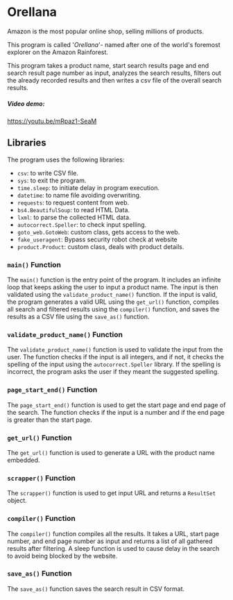 # Orellana
Amazon is the most popular online shop, selling millions of products.

This program is called '*Orellana*'-
named after one of the world's foremost explorer on the Amazon Rainforest.

This program takes a product name, start search results page
and end search result page number as input,
analyzes the search results, filters out the
already recorded results and then
writes a csv file of the overall search results.

##### Video demo:
<https://youtu.be/mRpaz1-SeaM>

## Libraries

The program uses the following libraries:

- `csv`: to write CSV file.
- `sys`: to exit the program.
- `time.sleep`: to initiate delay in program execution.
- `datetime`: to name file avoiding overwriting.
- `requests`: to request content from web.
- `bs4.BeautifulSoup`: to read HTML Data.
- `lxml`: to parse the collected HTML data.
- `autocorrect.Speller`: to check input spelling.
- `goto_web.GotoWeb`: custom class, gets access to the web.
- `fake_useragent`: Bypass security robot check at website
- `product.Product`: custom class, deals with product details.

### `main()` Function

The `main()` function is the entry point of the program. It includes an infinite loop that keeps asking the user to input a product name. The input is then validated using the `validate_product_name()` function. If the input is valid, the program generates a valid URL using the `get_url()` function, compiles all search and filtered results using the `compiler()` function, and saves the results as a CSV file using the `save_as()` function.

### `validate_product_name()` Function

The `validate_product_name()` function is used to validate the input from the user. The function checks if the input is all integers, and if not, it checks the spelling of the input using the `autocorrect.Speller` library. If the spelling is incorrect, the program asks the user if they meant the suggested spelling.

### `page_start_end()` Function

The `page_start_end()` function is used to get the start page and end page of the search. The function checks if the input is a number and if the end page is greater than the start page.

### `get_url()` Function

The `get_url()` function is used to generate a URL with the product name embedded.

### `scrapper()` Function

The `scrapper()` function is used to get input URL and returns a `ResultSet` object.

### `compiler()` Function

The `compiler()` function compiles all the results. It takes a URL, start page number, and end page number as input and returns a list of all gathered results after filtering.
A sleep function is used to cause delay in the search to avoid being blocked by the website.

### `save_as()` Function

The `save_as()` function saves the search result in CSV format.

